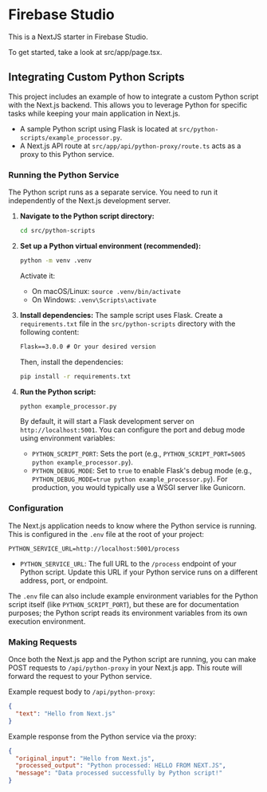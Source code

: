 # Firebase Studio

This is a NextJS starter in Firebase Studio.

To get started, take a look at src/app/page.tsx.

## Integrating Custom Python Scripts

This project includes an example of how to integrate a custom Python script with the Next.js backend. This allows you to leverage Python for specific tasks while keeping your main application in Next.js.

-   A sample Python script using Flask is located at `src/python-scripts/example_processor.py`.
-   A Next.js API route at `src/app/api/python-proxy/route.ts` acts as a proxy to this Python service.

### Running the Python Service

The Python script runs as a separate service. You need to run it independently of the Next.js development server.

1.  **Navigate to the Python script directory:**
    ```bash
    cd src/python-scripts
    ```

2.  **Set up a Python virtual environment (recommended):**
    ```bash
    python -m venv .venv
    ```
    Activate it:
    -   On macOS/Linux: `source .venv/bin/activate`
    -   On Windows: `.venv\Scripts\activate`

3.  **Install dependencies:**
    The sample script uses Flask. Create a `requirements.txt` file in the `src/python-scripts` directory with the following content:
    ```txt
    Flask==3.0.0 # Or your desired version
    ```
    Then, install the dependencies:
    ```bash
    pip install -r requirements.txt
    ```

4.  **Run the Python script:**
    ```bash
    python example_processor.py
    ```
    By default, it will start a Flask development server on `http://localhost:5001`. You can configure the port and debug mode using environment variables:
    -   `PYTHON_SCRIPT_PORT`: Sets the port (e.g., `PYTHON_SCRIPT_PORT=5005 python example_processor.py`).
    -   `PYTHON_DEBUG_MODE`: Set to `true` to enable Flask's debug mode (e.g., `PYTHON_DEBUG_MODE=true python example_processor.py`).
    For production, you would typically use a WSGI server like Gunicorn.

### Configuration

The Next.js application needs to know where the Python service is running. This is configured in the `.env` file at the root of your project:

```env
PYTHON_SERVICE_URL=http://localhost:5001/process
```

-   `PYTHON_SERVICE_URL`: The full URL to the `/process` endpoint of your Python script.
Update this URL if your Python service runs on a different address, port, or endpoint.

The `.env` file can also include example environment variables for the Python script itself (like `PYTHON_SCRIPT_PORT`), but these are for documentation purposes; the Python script reads its environment variables from its own execution environment.

### Making Requests

Once both the Next.js app and the Python script are running, you can make POST requests to `/api/python-proxy` in your Next.js app. This route will forward the request to your Python service.

Example request body to `/api/python-proxy`:
```json
{
  "text": "Hello from Next.js"
}
```

Example response from the Python service via the proxy:
```json
{
  "original_input": "Hello from Next.js",
  "processed_output": "Python processed: HELLO FROM NEXT.JS",
  "message": "Data processed successfully by Python script!"
}
```
